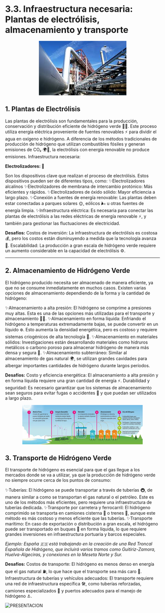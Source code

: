 # 3.3. Infraestructura necesaria: Plantas de electrólisis, almacenamiento y transporte

<p align="center">
  <img src="/img/infra.jpeg" alt="![infra](img/infra.jpeg)" />
</p>   

## 1. Plantas de Electrólisis

Las plantas de electrólisis son fundamentales para la producción, conservación y distribución eficiente de hidrógeno verde 🌱🔋.
Este proceso utiliza energía eléctrica proveniente de fuentes renovables ⚡ para dividir el agua en oxígeno e hidrógeno.
A diferencia de los métodos tradicionales de producción de hidrógeno que utilizan combustibles fósiles y generan emisiones de CO₂ 🌍💨, la electrólisis con energía renovable no produce emisiones.
Infraestructura necesaria:

**Electrolizadores: 🔌**

Son los dispositivos clave que realizan el proceso de electrólisis. Estos dispositivos pueden ser de diferentes tipos, como:
✨Electrolizadores alcalinos
✨Electrolizadores de membrana de intercambio protónico: Más eficientes y rápidos.
✨Electrolizadores de óxido sólido: Mayor eficiencia a largo plazo.
✨Conexión a fuentes de energía renovable: Las plantas deben estar conectadas a parques solares 🌞, eólicos 🌬️ u otras fuentes de energía limpia.
✨Infraestructura eléctrica: Es necesaria para conectar las plantas de electrólisis a las redes eléctricas de energía renovable ⚡, y también para gestionar las fluctuaciones de electricidad.

**Desafíos:**
Costos de inversión: La infraestructura de electrólisis es costosa 💰, pero los costos están disminuyendo a medida que la tecnología avanza 🚀.
Escalabilidad: La producción a gran escala de hidrógeno verde requiere un aumento considerable en la capacidad de electrólisis ⚙️.

---
## 2. Almacenamiento de Hidrógeno Verde

El hidrógeno producido necesita ser almacenado de manera eficiente, ya que no se consume inmediatamente en muchos casos.
Existen varias opciones de almacenamiento dependiendo de la forma y la cantidad de hidrógeno:

✨Almacenamiento a alta presión: El hidrógeno se comprime a presiones muy altas. Esta es una de las opciones más utilizadas para el transporte y almacenamiento 🚚🔋.
✨Almacenamiento en forma líquida: Enfriando el hidrógeno a temperaturas extremadamente bajas, se puede convertir en un líquido ❄️. Esto aumenta la densidad energética, pero es costoso y requiere sistemas criogénicos de alta tecnología 🧊.
✨Almacenamiento en materiales sólidos: Investigaciones están desarrollando materiales como hidruros metálicos o carbono poroso para almacenar hidrógeno de manera más densa y segura 🧪.
✨Almacenamiento subterráneo: Similar al almacenamiento de gas natural 🌍, se utilizan grandes cavidades para albergar importantes cantidades de hidrógeno durante largos períodos.

**Desafíos:**
Costo y eficiencia energética: El almacenamiento a alta presión y en forma líquida requiere una gran cantidad de energía ⚡.
Durabilidad y seguridad: Es necesario garantizar que los sistemas de almacenamiento sean seguros para evitar fugas o accidentes 🚨 y que puedan ser utilizados a largo plazo.


<p align="center">
  <img src="/img/infra2.jpeg" alt="![infra2](img/infra2.jpeg)" />
</p>   

## 3. Transporte de Hidrógeno Verde

El transporte de hidrógeno es esencial para que el gas llegue a los mercados donde se va a utilizar,
ya que la producción de hidrógeno verde no siempre ocurre cerca de los puntos de consumo:

✨Tuberías: El hidrógeno se puede transportar a través de tuberías 🚇, de manera similar a como se transportan el gas natural o el petróleo. Este es uno de los métodos más eficientes, pero requiere una infraestructura de tuberías dedicada.
✨Transporte por carretera y ferrocarril: El hidrógeno comprimido se transporta en camiones cisterna 🚛 o trenes 🚂, aunque este método es más costoso y menos eficiente que las tuberías.
✨Transporte marítimo: En caso de exportación o distribución a gran escala, el hidrógeno puede ser transportado en buques 🚢 en forma líquida, lo que requiere grandes inversiones en infraestructura portuaria y barcos especiales.

*Ejemplo: España 🇪🇸 está trabajando en la creación de una Red Troncal Española de Hidrógeno, que incluirá varios tramos como Guitiriz-Zamora, Huelva-Algeciras, y conexiones en la Meseta Norte y Sur.*

**Desafíos:**
Costos de transporte: El hidrógeno es menos denso en energía que el gas natural ⛽, lo que hace que el transporte sea más caro 💸.
Infraestructura de tuberías y vehículos adecuados: El transporte requiere una red de infraestructura específica 🛠️, como tuberías reforzadas, camiones especializados 🚛 y puertos adecuados para el manejo de hidrógeno ⚓.

![PRESENTACION](https://www.canva.com/design/DAGgCLH_3Dk/8oB_9fw1MwVMPynJBc4Gzg/edit?utm_content=DAGgCLH_3Dk&utm_campaign=designshare&utm_medium=link2&utm_source=sharebutton)
